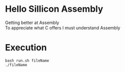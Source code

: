 # Hello Sillicon Assembly

Getting better at Assembly
<br>To appreciate what C offers I must understand Assembly

# Execution
```
bash run.sh fileName
./fileName
```
